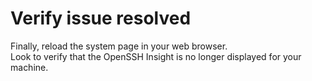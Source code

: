 # Verify issue resolved

Finally, reload the system page in your web browser.  
Look to verify that the OpenSSH Insight is no longer displayed 
for your machine.

